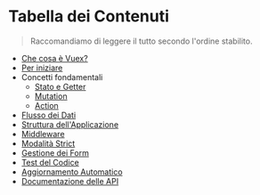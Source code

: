# Tabella dei Contenuti

> Raccomandiamo di leggere il tutto secondo l'ordine stabilito.

- [Che cosa è Vuex?](intro.md)
- [Per iniziare](getting-started.md)
- Concetti fondamentali
  - [Stato e Getter](state.md)
  - [Mutation](mutations.md)
  - [Action](actions.md)
- [Flusso dei Dati](data-flow.md)
- [Struttura dell'Applicazione](structure.md)
- [Middleware](middlewares.md)
- [Modalità Strict](strict.md)
- [Gestione dei Form](forms.md)
- [Test del Codice](testing.md)
- [Aggiornamento Automatico](hot-reload.md)
- [Documentazione delle API](api.md)
